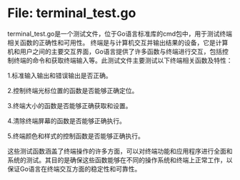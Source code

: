 # File: terminal_test.go

terminal_test.go是一个测试文件，位于Go语言标准库的cmd包中，用于测试终端相关函数的正确性和可用性。 终端是与计算机交互并输出结果的设备，它是计算机和用户之间的主要交互界面，Go语言提供了许多函数与终端进行交互，包括控制终端的命令和获取终端输入等。此测试文件主要测试以下终端相关函数及特性：

1.标准输入输出和错误输出是否正确。

2.控制终端光标位置的函数是否能够正确定位。

3.终端大小的函数是否能够正确获取和设置。

4.清除终端屏幕的函数是否能够正确执行。

5.终端颜色和样式的控制函数是否能够正确执行。

这些测试函数涵盖了终端操作的许多方面，可以对终端功能和应用程序进行全面和系统的测试。其目的是确保这些函数能够在不同的操作系统和终端上正常工作，以保证Go语言在终端交互方面的稳定性和可靠性。


